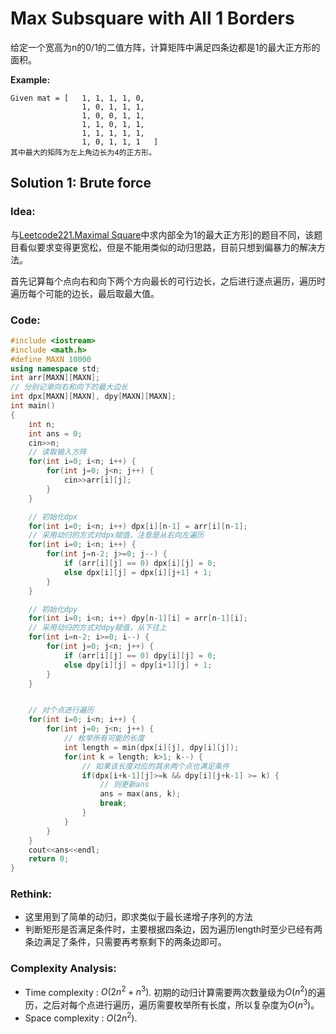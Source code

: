 # Max Subsquare with All 1 Borders

给定一个宽高为n的0/1的二值方阵，计算矩阵中满足四条边都是1的最大正方形的面积。

**Example:**

```
Given mat = [	1, 1, 1, 1, 0,
			 	1, 0, 1, 1, 1,
			 	1, 0, 0, 1, 1,
			 	1, 1, 0, 1, 1,
			 	1, 1, 1, 1, 1,
			 	1, 0, 1, 1, 1	]
其中最大的矩阵为左上角边长为4的正方形。
```



## Solution 1: Brute force

### Idea:

与[Leetcode221.Maximal Square](<https://leetcode.com/problems/maximal-square/>)中求内部全为1的最大正方形]的题目不同，该题目看似要求变得更宽松，但是不能用类似的动归思路，目前只想到偏暴力的解决方法。

首先记算每个点向右和向下两个方向最长的可行边长，之后进行逐点遍历，遍历时遍历每个可能的边长，最后取最大值。

### Code:

```c++
#include <iostream>
#include <math.h>
#define MAXN 10000
using namespace std;
int arr[MAXN][MAXN];
// 分别记录向右和向下的最大边长
int dpx[MAXN][MAXN], dpy[MAXN][MAXN];
int main()
{
    int n;
    int ans = 0;
    cin>>n;
    // 读取输入方阵
    for(int i=0; i<n; i++) {
        for(int j=0; j<n; j++) {
            cin>>arr[i][j];
        }
    }

    // 初始化dpx
    for(int i=0; i<n; i++) dpx[i][n-1] = arr[i][n-1];
    // 采用动归的方式对dpx赋值，注意是从右向左遍历
    for(int i=0; i<n; i++) {
        for(int j=n-2; j>=0; j--) {
            if (arr[i][j] == 0) dpx[i][j] = 0;
            else dpx[i][j] = dpx[i][j+1] + 1;
        }
    }

    // 初始化dpy
    for(int i=0; i<n; i++) dpy[n-1][i] = arr[n-1][i];
    // 采用动归的方式对dpy赋值，从下往上
    for(int i=n-2; i>=0; i--) {
        for(int j=0; j<n; j++) {
            if (arr[i][j] == 0) dpy[i][j] = 0;
            else dpy[i][j] = dpy[i+1][j] + 1;
        }
    }


    // 对个点进行遍历
    for(int i=0; i<n; i++) {
        for(int j=0; j<n; j++) {
            // 枚举所有可能的长度
            int length = min(dpx[i][j], dpy[i][j]);
            for(int k = length; k>1; k--) {
                // 如果该长度对应的其余两个点也满足条件
                if(dpx[i+k-1][j]>=k && dpy[i][j+k-1] >= k) {
                    // 则更新ans
                    ans = max(ans, k);
                    break;
                }
            }
        }
    }
    cout<<ans<<endl;
    return 0;
}

```

### Rethink:

- 这里用到了简单的动归，即求类似于最长递增子序列的方法
- 判断矩形是否满足条件时，主要根据四条边，因为遍历length时至少已经有两条边满足了条件，只需要再考察剩下的两条边即可。

### Complexity Analysis: 

- Time complexity : $O(2n^2 + n^3)$. 初期的动归计算需要两次数量级为$O(n^2)$的遍历，之后对每个点进行遍历，遍历需要枚举所有长度，所以复杂度为$O(n^3)$。
- Space complexity : $O(2n^2)$. 
